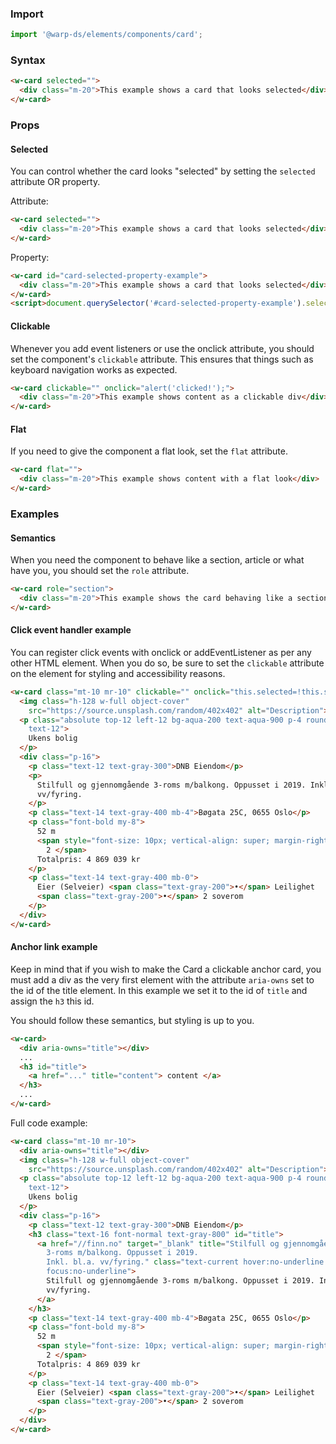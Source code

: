 ### Import

```js
import '@warp-ds/elements/components/card';

```

### Syntax

```html
<w-card selected="">
  <div class="m-20">This example shows a card that looks selected</div>
</w-card>
```

### Props

<api-table type=elements component="Card" />

#### Selected

You can control whether the card looks "selected" by setting the `selected` attribute OR property.

Attribute:
```html example
<w-card selected="">
  <div class="m-20">This example shows a card that looks selected</div>
</w-card>
```

Property:
```html example
<w-card id="card-selected-property-example">
  <div class="m-20">This example shows a card that looks selected</div>
</w-card>
<script>document.querySelector('#card-selected-property-example').selected = true;</script>
```

#### Clickable

Whenever you add event listeners or use the onclick attribute, you should set the component's `clickable` attribute. This ensures that things such as keyboard navigation works as expected.

```html example
<w-card clickable="" onclick="alert('clicked!');">
  <div class="m-20">This example shows content as a clickable div</div>
</w-card>
```

#### Flat

If you need to give the component a flat look, set the `flat` attribute.

```html example
<w-card flat="">
  <div class="m-20">This example shows content with a flat look</div>
</w-card>
```

### Examples

#### Semantics

When you need the component to behave like a section, article or what have you, you should set the `role` attribute.

```html example
<w-card role="section">
  <div class="m-20">This example shows the card behaving like a section</div>
</w-card>
```

#### Click event handler example

You can register click events with onclick or addEventListener as per any other HTML element. When you do so, be sure to set the `clickable` attribute on the element for styling and accessibility reasons.

```html example
<w-card class="mt-10 mr-10" clickable="" onclick="this.selected=!this.selected">
  <img class="h-128 w-full object-cover"
    src="https://source.unsplash.com/random/402x402" alt="Description">
  <p class="absolute top-12 left-12 bg-aqua-200 text-aqua-900 p-4 rounded-4
    text-12">
    Ukens bolig
  </p>
  <div class="p-16">
    <p class="text-12 text-gray-300">DNB Eiendom</p>
    <p>
      Stilfull og gjennomgående 3-roms m/balkong. Oppusset i 2019. Inkl. bl.a.
      vv/fyring.
    </p>
    <p class="text-14 text-gray-400 mb-4">Bøgata 25C, 0655 Oslo</p>
    <p class="font-bold my-8">
      52 m
      <span style="font-size: 10px; vertical-align: super; margin-right: 5px">
        2 </span>
      Totalpris: 4 869 039 kr
    </p>
    <p class="text-14 text-gray-400 mb-0">
      Eier (Selveier) <span class="text-gray-200">•</span> Leilighet
      <span class="text-gray-200">•</span> 2 soverom
    </p>
  </div>
</w-card>
```

#### Anchor link example

Keep in mind that if you wish to make the Card a clickable anchor card, you must add a div as the very first element with the attribute `aria-owns` set to the id of the title element. In this example we set it to the id of `title` and assign the `h3` this id.

You should follow these semantics, but styling is up to you.

```html example
<w-card>
  <div aria-owns="title"></div>
  ...
  <h3 id="title">
    <a href="..." title="content"> content </a>
  </h3>
  ...
</w-card>
```

Full code example:
```html example
<w-card class="mt-10 mr-10">
  <div aria-owns="title"></div>
  <img class="h-128 w-full object-cover"
    src="https://source.unsplash.com/random/402x402" alt="Description">
  <p class="absolute top-12 left-12 bg-aqua-200 text-aqua-900 p-4 rounded-4
    text-12">
    Ukens bolig
  </p>
  <div class="p-16">
    <p class="text-12 text-gray-300">DNB Eiendom</p>
    <h3 class="text-16 font-normal text-gray-800" id="title">
      <a href="//finn.no" target="_blank" title="Stilfull og gjennomgående
        3-roms m/balkong. Oppusset i 2019.
        Inkl. bl.a. vv/fyring." class="text-current hover:no-underline
        focus:no-underline">
        Stilfull og gjennomgående 3-roms m/balkong. Oppusset i 2019. Inkl. bl.a.
        vv/fyring.
      </a>
    </h3>
    <p class="text-14 text-gray-400 mb-4">Bøgata 25C, 0655 Oslo</p>
    <p class="font-bold my-8">
      52 m
      <span style="font-size: 10px; vertical-align: super; margin-right: 5px">
        2 </span>
      Totalpris: 4 869 039 kr
    </p>
    <p class="text-14 text-gray-400 mb-0">
      Eier (Selveier) <span class="text-gray-200">•</span> Leilighet
      <span class="text-gray-200">•</span> 2 soverom
    </p>
  </div>
</w-card>
```
